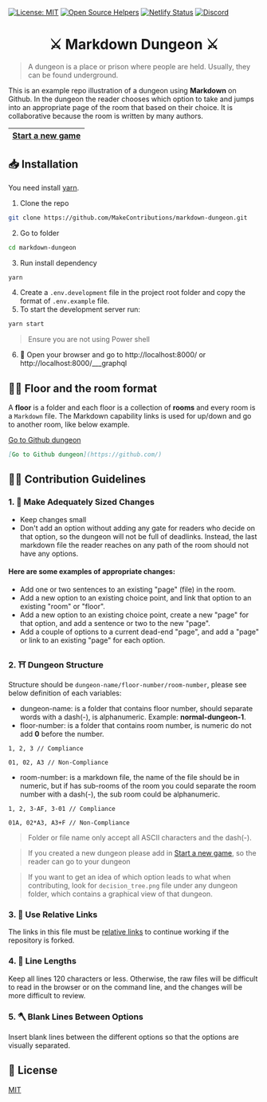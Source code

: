 [![License: MIT](https://img.shields.io/badge/License-MIT-blue.svg)](https://opensource.org/licenses/MIT)
[![Open Source Helpers](https://www.codetriage.com/makecontributions/markdown-dungeon/badges/users.svg)](https://www.codetriage.com/makecontributions/markdown-dungeon)
[![Netlify Status](https://api.netlify.com/api/v1/badges/320e6533-33ab-402c-bfb9-ebac1881b260/deploy-status)](https://app.netlify.com/sites/markdown-dungeon/deploys)
[![Discord](https://img.shields.io/discord/863049619734790185?color=7389D8&logo=discord&logoColor=ffffff&label=&labelColor=6A7EC2)](https://discord.gg/ydWxdqbTyK)

 <h1 align="center">⚔️ Markdown Dungeon ⚔️</h1>

>A dungeon is a place or prison where people are held. Usually, they can be found underground.

This is an example repo illustration of a dungeon using **Markdown** on Github.
In the dungeon the reader chooses which option to take and jumps into an appropriate page of the room that based on their choice.
It is collaborative because the room is written by many authors.

| [Start a new game](./start-new-game.md) |
| --------------------------------------- |

## 📥 Installation

You need install [yarn](https://www.npmjs.com/package/yarn).

1. Clone the repo

```bash
git clone https://github.com/MakeContributions/markdown-dungeon.git
```

2. Go to folder

```bash
cd markdown-dungeon
```

3. Run install dependency

```bash
yarn
```

4. Create a `.env.development` file in the project root folder and copy the format of `.env.example` file.
5. To start the development server run:

```bash
yarn start
```

> Ensure you are not using Power shell

6. 🎉 Open your browser and go to http://localhost:8000/ or http://localhost:8000/___graphql

## 👷‍♂️ Floor and the room format

A **floor** is a folder and each floor is a collection of **rooms** and every room is a `Markdown` file.
The Markdown capability links is used for up/down and go to another room, like below example.

[Go to Github dungeon](https://github.com/)

```markdown
[Go to Github dungeon](https://github.com/)
```

## 👩‍💻 Contribution Guidelines

### 1. 📐 Make Adequately Sized Changes

- Keep changes small
- Don't add an option without adding any gate for readers who decide on that option,
  so the dungeon will not be full of deadlinks. Instead, the last markdown file the reader reaches on any path of the room should not have any options.

#### Here are some examples of appropriate changes:

- Add one or two sentences to an existing "page" (file) in the room.
- Add a new option to an existing choice point, and link that option to an existing "room" or "floor".
- Add a new option to an existing choice point, create a new "page" for that option, and add a sentence or two to the new "page".
- Add a couple of options to a current dead-end "page", and add a "page" or link to an existing "page" for each option.

### 2. ⛩ Dungeon Structure

Structure should be `dungeon-name/floor-number/room-number`, please see below definition of each variables:

- dungeon-name: is a folder that contains floor number, should separate words with a dash(-), is alphanumeric. Example: **normal-dungeon-1**.
- floor-number: is a folder that contains room number, is numeric do not add **0** before the number.

```textile
1, 2, 3 // Compliance

01, 02, A3 // Non-Compliance
```

- room-number: is a markdown file, the name of the file should be in numeric, but if has sub-rooms of the room you could separate the room number with a dash(-), the sub room could be alphanumeric.

```textile
1, 2, 3-AF, 3-01 // Compliance

01A, 02*A3, A3+F // Non-Compliance
```

> Folder or file name only accept all ASCII characters and the dash(-).

> If you created a new dungeon please add in [Start a new game](./start-new-game.md), so the reader can go to your dungeon

> If you want to get an idea of which option leads to what when contributing, look for `decision_tree.png` file under any dungeon folder, which contains a graphical view of that dungeon.

### 3. 🔗 Use Relative Links

The links in this file must be [relative links](https://compugoddess.com/relative-vs-absolute-links/) to continue working if the repository is forked.

### 4. 📏 Line Lengths

Keep all lines 120 characters or less. Otherwise, the raw files will be difficult to read in the browser or on the command line, and the changes will be more difficult to review.

### 5. 🪓 Blank Lines Between Options

Insert blank lines between the different options so that the options are visually separated.

## 📝 License

[MIT](./LICENSE)
